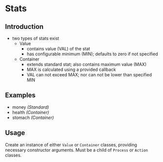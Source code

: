 # Stats

## Introduction

- two types of stats exist
  - Value
    - contains value (VAL) of the stat
    - has configurable minimum (MIN); defaults to zero if not specified
  - Container
    - extends standard stat; also contains maximum value (MAX)
    - MAX is calculated using a provided callback
    - VAL can not exceed MAX; nor can not be lower than specified MIN

## Examples

- money *(Standard)*
- health *(Container)*
- stomach *(Container)*

## Usage

Create an instance of either `Value` or `Container` classes, providing necessary constructor arguments. Must be a child of `Process` or `Action` classes.